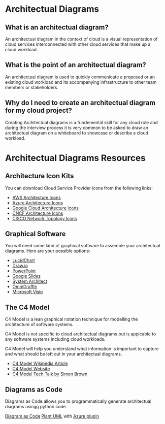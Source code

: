 # Architectual Diagrams

## What is an architectual diagram?

An architectual diagram in the context of cloud is a visual representation of cloud services interconnected with other cloud services that make up a cloud workload.

## What is the point of an architectual diagram?

An architectual diagram is used to quickly communicate a proposed or an existing cloud workload and its accompanying infrastructure to other team members or stakeholders.


## Why do I need to create an architectual diagram for my cloud project?

Creating Architectual diagrams is a fundemental skill for any cloud role and during the interview process it is very common to be asked to draw an architectual diagram on a whiteboard to showcase or describe a cloud workload.

# Architectual Diagrams Resources

## Architecture Icon Kits
You can download Cloud Service Provider icons from the following links:

- [AWS Architecture Icons](https://aws.amazon.com/architecture/icons/)
- [Azure Architecture Icons](https://docs.microsoft.com/en-us/azure/architecture/icons/)
- [Google Cloud Architecture Icons](https://cloud.google.com/icons)
- [CNCF Architecture Icons](https://github.com/cncf/artwork)
- [CISCO Network Topology Icons](https://www.cisco.com/c/en/us/about/brand-center/network-topology-icons.html)

## Graphical Software

You will need some kind of graphical software to assemble your architectual diagrams. Here are your possible options:

- [LucidChart](https://lucidchart.com)
- [Draw.io](https://draw.io)
- [PowerPoint](https://office.live.com/start/powerpoint.aspx)
- [Google Slides](https://www.google.ca/slides/about/)
- [System Architect](https://www.teamblue.unicomsi.com/products/system-architect/)
- [OmniGraffle](https://www.omnigroup.com/omnigraffle)
- [Microsoft Visio](https://www.microsoft.com/en-ca/microsoft-365/visio/flowchart-software)

## The C4 Model

C4 Model is a lean graphical notation technique for modelling the architecture of software systems.

C4 Model is not specific to cloud architectual diagrams but is appicable to any software systems including cloud workloads.

C4 Model will help you understand what information is important to capture and what should be left out in your architectual diagrams.

- [C4 Model Wikipedia Article](https://en.wikipedia.org/wiki/C4_model)
- [C4 Model Website](https://c4model.com/)
- [C4 Model Tech Talk by Simon Brown](https://youtu.be/x2-rSnhpw0g)

## Diagrams as Code

Diagrams as Code allows you to programmatically generate architectual diagrams usingg python code.

[Diagram as Code](https://diagrams.mingrammer.com/)
[Plant UML](https://plantuml.com/) with [Azure plugin](https://github.com/plantuml-stdlib/Azure-PlantUML)
